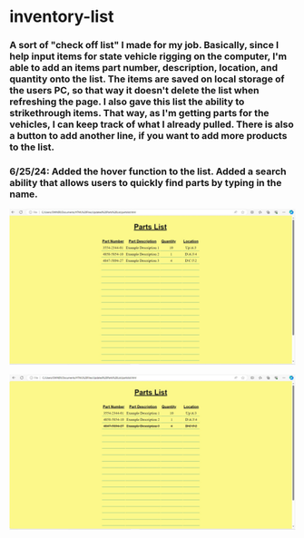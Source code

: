 # inventory-list
###  A sort of "check off list" I made for my job. Basically, since I help input items for state vehicle rigging on the computer, I'm able to add an items part number, description, location, and quantity onto the list. The items are saved on local storage of the users PC, so that way it doesn't delete the list when refreshing the page. I also gave this list the ability to strikethrough items. That way, as I'm getting parts for the vehicles, I can keep track of what I already pulled. There is also a button to add another line, if you want to add more products to the list.

### 6/25/24: Added the hover function to the list. Added a search ability that allows users to quickly find parts by typing in the name.

![](IL1.jpg)

![](IL2.jpg)


